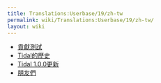 ```yaml
---
title: Translations:Userbase/19/zh-tw
permalink: wiki/Translations:Userbase/19/zh-tw/
layout: wiki
---
```


-   [貢獻測試](/wiki/Contributing_tests "wikilink")
-   [Tidal的歷史](/wiki/History_of_Tidal "wikilink")
-   [Tidal 1.0.0更新](/wiki/Changes_in_Tidal_1.0.0 "wikilink")
-   [朋友們](/wiki/Friends_and_relations "wikilink")
